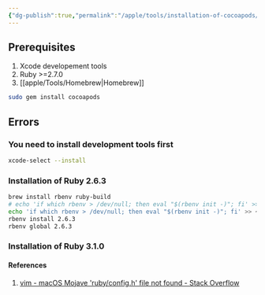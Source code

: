 ```yaml
---
{"dg-publish":true,"permalink":"/apple/tools/installation-of-cocoapods/"}
---
```



## Prerequisites

1. Xcode developement tools
2. Ruby >=2.7.0
3. [[apple/Tools/Homebrew\|Homebrew]]


```bash
sudo gem install cocoapods
```

## Errors

### You need to install development tools first

```bash
xcode-select --install
```

### Installation of Ruby 2.6.3

```bash
brew install rbenv ruby-build
# echo 'if which rbenv > /dev/null; then eval "$(rbenv init -)"; fi' >> ~/.bash_profile 
echo 'if which rbenv > /dev/null; then eval "$(rbenv init -)"; fi' >> ~/.zsh_profile
rbenv install 2.6.3
rbenv global 2.6.3
```

### Installation of Ruby 3.1.0

#### References

1. [vim - macOS Mojave 'ruby/config.h' file not found - Stack Overflow](https://stackoverflow.com/questions/53135863/macos-mojave-ruby-config-h-file-not-found)